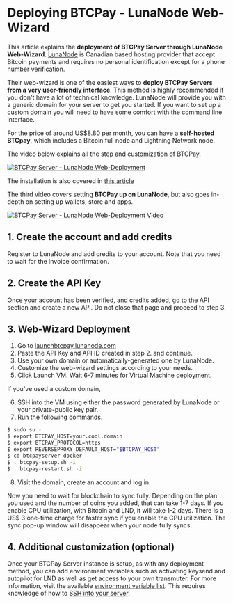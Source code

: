 # Deploying BTCPay - LunaNode Web-Wizard

This article explains the **deployment of BTCPay Server through LunaNode Web-Wizard**. [LunaNode](https://www.lunanode.com/) is Canadian based hosting provider that accept Bitcoin payments and requires no personal identification except for a phone number verification.

Their web-wizard is one of the easiest ways to **deploy BTCPay Servers from a very user-friendly interface**. This method is highly recommended if you don't have a lot of technical knowledge. LunaNode will provide you with a generic domain for your server to get you started. If you want to set up a custom domain you will need to have some comfort with the command line interface.

For the price of around US$8.80 per month, you can have a **self-hosted BTCpay**, which includes a Bitcoin full node and Lightning Network node.

The video below explains all the step and customization of BTCPay.

[![BTCPay Server - LunaNode Web-Deployment](https://img.youtube.com/vi/NjslXYvp8bk/mqdefault.jpg)](https://www.youtube.com/watch?v=NjslXYvp8bk)

The installation is also covered in [this article](https://medium.com/@BtcpayServer/launch-btcpay-server-via-web-interface-and-deploy-full-bitcoin-node-lnd-in-less-than-a-minute-dc8bc6f06a3)

The third video covers setting **BTCPay up on LunaNode**, but also goes in-depth on setting up wallets, store and apps.

[![BTCPay Server - LunaNode Web-Deployment Video](https://img.youtube.com/vi/00YCc87RwnU/mqdefault.jpg)](https://www.youtube.com/watch?v=00YCc87RwnU)

## 1. Create the account and add credits

Register to LunaNode and add credits to your account.
Note that you need to wait for the invoice confirmation.

## 2. Create the API Key

Once your account has been verified, and credits added, go to the API section and create a new API. Do not close that page and proceed to step 3.

## 3. Web-Wizard Deployment

1. Go to [launchbtcpay.lunanode.com](https://launchbtcpay.lunanode.com/)
2. Paste the API Key and API ID created in step 2. and continue.
3. Use your own domain or automatically-generated one by LunaNode.
4. Customize the web-wizard settings according to your needs.
5. Click Launch VM. Wait 6-7 minutes for Virtual Machine deployment.

If you've used a custom domain,

6. SSH into the VM using either the password generated by LunaNode or your private-public key pair.
7. Run the following commands.

```bash
$ sudo su -
$ export BTCPAY_HOST=your.cool.domain
$ export BTCPAY_PROTOCOL=https
$ export REVERSEPROXY_DEFAULT_HOST="$BTCPAY_HOST"
$ cd btcpayserver-docker
$ . btcpay-setup.sh -i
$ . btcpay-restart.sh -i
```

8. Visit the domain, create an account and log in.

Now you need to wait for blockchain to sync fully. Depending on the plan you used and the number of coins you added, that can take 1-7 days. If you enable CPU utilization, with Bitcoin and LND, it will take 1-2 days. There is a US$ 3 one-time charge for faster sync if you enable the CPU utilization. The sync pop-up window will disappear when your node fully syncs.

## 4. Additional customization (optional)

Once your BTCPay Server instance is setup, as with any deployment method, you can add environment variables such as activating keysend and autopilot for LND as well as get access to your own transmuter.
For more information, visit the available [environment variable list](https://docs.btcpayserver.org/Docker/#generated-docker-compose). This requires knowledge of how to [SSH into your server](/FAQ/ServerSettings.md#how-to-ssh-into-my-btcpay-running-on-vps).
